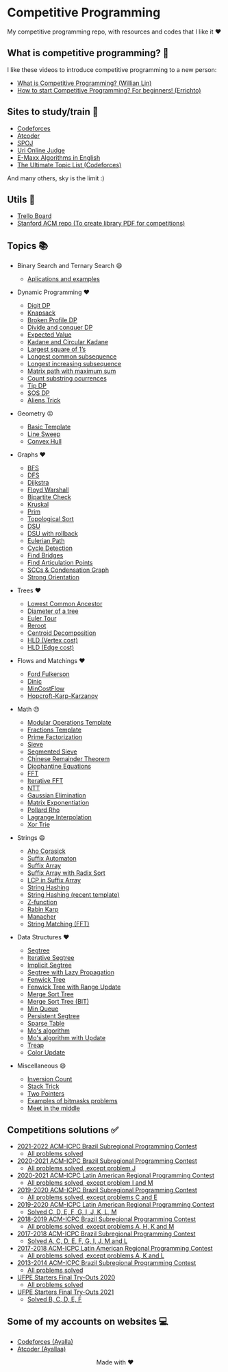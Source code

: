 # Competitive Programming

My competitive programming repo, with resources and codes that I like it :heart:

## **What is competitive programming? :thinking:**

I like these videos to introduce competitive programming to a new person:

- [What is Competitive Programming? (Willian Lin)](https://www.youtube.com/watch?v=ueNT-w7Oluw)
- [How to start Competitive Programming? For beginners! (Errichto)](https://www.youtube.com/watch?v=xAeiXy8-9Y8)

## **Sites to study/train :rocket:**

- [Codeforces](https://codeforces.com/)
- [Atcoder](https://atcoder.jp/)
- [SPOJ](https://www.spoj.com/)
- [Uri Online Judge](https://www.urionlinejudge.com.br/judge/en/login)
- [E-Maxx Algorithms in English](https://cp-algorithms.com/)
- [The Ultimate Topic List (Codeforces)](https://codeforces.com/blog/entry/95106)

And many others, sky is the limit :)

## **Utils :notebook:**

- [Trello Board](https://trello.com/b/o82WwA0k/competitive-programming)
- [Stanford ACM repo (To create library PDF for competitions)](https://github.com/jaehyunp/stanfordacm)

## **Topics :books:**

- Binary Search and Ternary Search :smile:

  - [Aplications and examples](https://github.com/jonh14lk/Competitive_Programming/blob/master/Binary%20Search%20and%20Ternary%20Search/Aplications.cpp)

- Dynamic Programming :heart:

  - [Digit DP](https://github.com/jonh14lk/Competitive_Programming/blob/master/Dynamic%20programming%20and%20common%20problems/Digitdp.cpp)
  - [Knapsack](https://github.com/jonh14lk/Competitive_Programming/blob/master/Dynamic%20programming%20and%20common%20problems/Knapsack.cpp)
  - [Broken Profile DP](https://github.com/jonh14lk/Competitive_Programming/blob/master/Dynamic%20programming%20and%20common%20problems/broken_profile.cpp)
  - [Divide and conquer DP](https://github.com/jonh14lk/Competitive_Programming/blob/master/Dynamic%20programming%20and%20common%20problems/divideandconquer.cpp)
  - [Expected Value](https://github.com/jonh14lk/Competitive_Programming/blob/master/Dynamic%20programming%20and%20common%20problems/expected_value.cpp)
  - [Kadane and Circular Kadane](https://github.com/jonh14lk/Competitive_Programming/blob/master/Dynamic%20programming%20and%20common%20problems/largest-sum-contiguous-subarray.cpp)
  - [Largest square of 1’s](https://github.com/jonh14lk/Competitive_Programming/blob/master/Dynamic%20programming%20and%20common%20problems/largest_square.cpp)
  - [Longest common subsequence](https://github.com/jonh14lk/Competitive_Programming/blob/master/Dynamic%20programming%20and%20common%20problems/lcs.cpp)
  - [Longest increasing subsequence](https://github.com/jonh14lk/Competitive_Programming/blob/master/Dynamic%20programming%20and%20common%20problems/lis.cpp)
  - [Matrix path with maximum sum](https://github.com/jonh14lk/Competitive_Programming/blob/master/Dynamic%20programming%20and%20common%20problems/max_matrix_path.cpp)
  - [Count substring ocurrences](https://github.com/jonh14lk/Competitive_Programming/blob/master/Dynamic%20programming%20and%20common%20problems/subsequences_string.cpp)
  - [Tip DP](https://github.com/jonh14lk/Competitive_Programming/blob/master/Dynamic%20programming%20and%20common%20problems/tip.cpp)
  - [SOS DP](https://github.com/jonh14lk/Competitive_Programming/blob/master/Dynamic%20programming%20and%20common%20problems/sos_dp.cpp)
  - [Aliens Trick](https://github.com/jonh14lk/Competitive_Programming/blob/master/Dynamic%20programming%20and%20common%20problems/aliens_trick.cpp)

- Geometry :angry:

  - [Basic Template](https://github.com/jonh14lk/Competitive_Programming/blob/master/Geometry/points_and_vectors.cpp)
  - [Line Sweep](https://github.com/jonh14lk/Competitive_Programming/blob/master/Geometry/LineSweep.cpp)
  - [Convex Hull](https://github.com/jonh14lk/Competitive_Programming/blob/master/Geometry/ConvexHull.cpp)

- Graphs :heart:

  - [BFS](https://github.com/jonh14lk/Competitive_Programming/blob/master/Graph/BFS.cpp)
  - [DFS](https://github.com/jonh14lk/Competitive_Programming/blob/master/Graph/DFS.cpp)
  - [Dijkstra](https://github.com/jonh14lk/Competitive_Programming/blob/master/Graph/Dijkstra.cpp)
  - [Floyd Warshall](https://github.com/jonh14lk/Competitive_Programming/blob/master/Graph/Floyd_Warshall.cpp)
  - [Bipartite Check](https://github.com/jonh14lk/Competitive_Programming/blob/master/Graph/Grafo_Bipartido.cpp)
  - [Kruskal](https://github.com/jonh14lk/Competitive_Programming/blob/master/Graph/Kruskal.cpp)
  - [Prim](https://github.com/jonh14lk/Competitive_Programming/blob/master/Graph/Prim.cpp)
  - [Topological Sort](https://github.com/jonh14lk/Competitive_Programming/blob/master/Graph/Topological_Sort.cpp)
  - [DSU](https://github.com/jonh14lk/Competitive_Programming/blob/master/Graph/Union_Find.cpp)
  - [DSU with rollback](https://github.com/jonh14lk/Competitive_Programming/blob/master/Graph/dsu_rollback.cpp)
  - [Eulerian Path](https://github.com/jonh14lk/Competitive_Programming/blob/master/Graph/caminhoeuleriano.cpp)
  - [Cycle Detection](https://github.com/jonh14lk/Competitive_Programming/blob/master/Graph/cycle_detection.cpp)
  - [Find Bridges](https://github.com/jonh14lk/Competitive_Programming/blob/master/Graph/bridges.cpp)
  - [Find Articulation Points](https://github.com/jonh14lk/Competitive_Programming/blob/master/Graph/articulation_points.cpp)
  - [SCCs & Condensation Graph](https://github.com/jonh14lk/Competitive_Programming/blob/master/Graph/scc.cpp)
  - [Strong Orientation](https://github.com/jonh14lk/Competitive_Programming/blob/master/Graph/strong_orientation.cpp)

- Trees :heart:

  - [Lowest Common Ancestor](https://github.com/jonh14lk/Competitive_Programming/blob/master/Graph/LCA.cpp)
  - [Diameter of a tree](https://github.com/jonh14lk/Competitive_Programming/blob/master/Graph/TreeDiameter.cpp)
  - [Euler Tour](https://github.com/jonh14lk/Competitive_Programming/blob/master/Graph/eulertour.cpp)
  - [Reroot](https://github.com/jonh14lk/Competitive_Programming/blob/master/Graph/reroot.cpp)
  - [Centroid Decomposition](https://github.com/jonh14lk/Competitive_Programming/blob/master/Graph/centroid_decomposition.cpp)
  - [HLD (Vertex cost)](https://github.com/jonh14lk/Competitive_Programming/blob/master/Graph/hld.cpp)
  - [HLD (Edge cost)](https://github.com/jonh14lk/Competitive_Programming/blob/master/Graph/hld_edge.cpp)

- Flows and Matchings :heart:

  - [Ford Fulkerson](https://github.com/jonh14lk/Competitive_Programming/blob/master/Graph/Ford_Fulkerson.cpp)
  - [Dinic](https://github.com/jonh14lk/Competitive_Programming/blob/master/Graph/dinic.cpp)
  - [MinCostFlow](https://github.com/jonh14lk/Competitive_Programming/blob/master/Graph/mincostflow.cpp)
  - [Hopcroft-Karp-Karzanov](https://github.com/jonh14lk/Competitive_Programming/blob/master/Graph/hopcroft_karp.cpp)

- Math :angry:

  - [Modular Operations Template](https://github.com/jonh14lk/Competitive_Programming/blob/master/Math/modular_arithmetic.cpp)
  - [Fractions Template](https://github.com/jonh14lk/Competitive_Programming/blob/master/Math/fraction.cpp)
  - [Prime Factorization](https://github.com/jonh14lk/Competitive_Programming/blob/master/Math/primefactors.cpp)
  - [Sieve](https://github.com/jonh14lk/Competitive_Programming/blob/master/Math/crivo.cpp)
  - [Segmented Sieve](https://github.com/jonh14lk/Competitive_Programming/blob/master/Math/segmentedsieve.cpp)
  - [Chinese Remainder Theorem](https://github.com/jonh14lk/Competitive_Programming/blob/master/Math/crt.cpp)
  - [Diophantine Equations](https://github.com/jonh14lk/Competitive_Programming/blob/master/Math/diophantine.cpp)
  - [FFT](https://github.com/jonh14lk/Competitive_Programming/blob/master/Math/fft.cpp)
  - [Iterative FFT](https://github.com/jonh14lk/Competitive_Programming/blob/master/Math/iterative_fft.cpp)
  - [NTT](https://github.com/jonh14lk/Competitive_Programming/blob/master/Math/ntt.cpp)
  - [Gaussian Elimination](https://github.com/jonh14lk/Competitive_Programming/blob/master/Math/gaussian_elimination.cpp)
  - [Matrix Exponentiation](https://github.com/jonh14lk/Competitive_Programming/blob/master/Math/matrix_exponentiation.cpp)
  - [Pollard Rho](https://github.com/jonh14lk/Competitive_Programming/blob/master/Math/pollard_rho.cpp)
  - [Lagrange Interpolation](https://github.com/jonh14lk/Competitive_Programming/blob/master/Math/lagrange.cpp)
  - [Xor Trie](https://github.com/jonh14lk/Competitive_Programming/blob/master/Math/xor_trie.cpp)

- Strings :smile:

  - [Aho Corasick](https://github.com/jonh14lk/Competitive_Programming/blob/master/Strings/aho_corasick.cpp)
  - [Suffix Automaton](https://github.com/jonh14lk/Competitive_Programming/blob/master/Strings/suffix_automaton.cpp)
  - [Suffix Array](https://github.com/jonh14lk/Competitive_Programming/blob/master/Strings/suffix_array.cpp)
  - [Suffix Array with Radix Sort](https://github.com/jonh14lk/Competitive_Programming/blob/master/Strings/suffix_array2.cpp)
  - [LCP in Suffix Array](https://github.com/jonh14lk/Competitive_Programming/blob/master/Strings/lcp_in_suffix_array.cpp)
  - [String Hashing](https://github.com/jonh14lk/Competitive_Programming/blob/master/Strings/stringhashing.cpp)
  - [String Hashing (recent template)](https://github.com/jonh14lk/Competitive_Programming/blob/master/Strings/stringhashing2.cpp)
  - [Z-function](https://github.com/jonh14lk/Competitive_Programming/blob/master/Strings/z-function.cpp)
  - [Rabin Karp](https://github.com/jonh14lk/Competitive_Programming/blob/master/Strings/rabin-karp.cpp)
  - [Manacher](https://github.com/jonh14lk/Competitive_Programming/blob/master/Strings/manacher.cpp)
  - [String Matching (FFT)](https://github.com/jonh14lk/Competitive_Programming/blob/master/Strings/substring_fft.cpp)

- Data Structures :heart:

  - [Segtree](https://github.com/jonh14lk/Competitive_Programming/blob/master/Structures/SegTree.cpp)
  - [Iterative Segtree](https://github.com/jonh14lk/Competitive_Programming/blob/master/Structures/Segtree2.cpp)
  - [Implicit Segtree](https://github.com/jonh14lk/Competitive_Programming/blob/master/Structures/implicit_seg.cpp)
  - [Segtree with Lazy Propagation](https://github.com/jonh14lk/Competitive_Programming/blob/master/Structures/segtree_lazy.cpp)
  - [Fenwick Tree](https://github.com/jonh14lk/Competitive_Programming/blob/master/Structures/fenwick.cpp)
  - [Fenwick Tree with Range Update](https://github.com/jonh14lk/Competitive_Programming/blob/master/Structures/fenwick2.cpp)
  - [Merge Sort Tree](https://github.com/jonh14lk/Competitive_Programming/blob/master/Structures/mergesorttree.cpp)
  - [Merge Sort Tree (BIT)](https://github.com/jonh14lk/Competitive_Programming/blob/master/Structures/fenwick3.cpp)
  - [Min Queue](https://github.com/jonh14lk/Competitive_Programming/blob/master/Structures/min_queue.cpp)
  - [Persistent Segtree](https://github.com/jonh14lk/Competitive_Programming/blob/master/Structures/persistent_seg.cpp)
  - [Sparse Table](https://github.com/jonh14lk/Competitive_Programming/blob/master/Structures/sparsetable.cpp)
  - [Mo's algorithm](https://github.com/jonh14lk/Competitive_Programming/blob/master/Structures/sqrt_decomposition.cpp)
  - [Mo's algorithm with Update](https://github.com/jonh14lk/Competitive_Programming/blob/master/Structures/sqrt_decomposition2.cpp)
  - [Treap](https://github.com/jonh14lk/Competitive_Programming/blob/master/Structures/treap2.cpp)
  - [Color Update](https://github.com/jonh14lk/Competitive_Programming/blob/master/Structures/color_update.cpp)

- Miscellaneous :smile:

  - [Inversion Count](https://github.com/jonh14lk/Competitive_Programming/blob/master/Miscellaneous/inversion_count.cpp)
  - [Stack Trick](https://github.com/jonh14lk/Competitive_Programming/blob/master/Miscellaneous/stack_trick.cpp)
  - [Two Pointers](https://github.com/jonh14lk/Competitive_Programming/blob/master/Miscellaneous/two_pointers.cpp)
  - [Examples of bitmasks problems](https://github.com/jonh14lk/Competitive_Programming/blob/master/Miscellaneous/bitmasks.cpp)
  - [Meet in the middle](https://github.com/jonh14lk/Competitive_Programming/blob/master/Miscellaneous/meetinthemiddle.cpp)

## **Competitions solutions :white_check_mark:**

- [2021-2022 ACM-ICPC Brazil Subregional Programming Contest](https://codeforces.com/gym/103388)
  - [All problems solved](https://github.com/jonh14lk/Competitive_Programming/tree/master/Problem%20Solving/Subregional%202021)
- [2020-2021 ACM-ICPC Brazil Subregional Programming Contest](https://codeforces.com/gym/102861)
  - [All problems solved, except problem J](https://github.com/jonh14lk/Competitive_Programming/tree/master/Problem%20Solving/Subregional%202020)
- [2020-2021 ACM-ICPC Latin American Regional Programming Contest](https://codeforces.com/gym/103185)
  - [All problems solved, except problem I and M](https://github.com/jonh14lk/Competitive_Programming/tree/master/Problem%20Solving/Final%202020)
- [2019-2020 ACM-ICPC Brazil Subregional Programming Contest](https://codeforces.com/gym/102346)
  - [All problems solved, except problems C and E](https://github.com/jonh14lk/Competitive_Programming/tree/master/Problem%20Solving/Subregional%202019)
- [2019-2020 ACM-ICPC Latin American Regional Programming Contest](https://codeforces.com/gym/102428)
  - [Solved C, D, E, F, G, I, J, K, L, M](https://github.com/jonh14lk/Competitive_Programming/tree/master/Problem%20Solving/Final%202019)
- [2018-2019 ACM-ICPC Brazil Subregional Programming Contest](https://codeforces.com/gym/101908)
  - [All problems solved, except problems A, H, K and M](https://github.com/jonh14lk/Competitive_Programming/tree/master/Problem%20Solving/Subregional%202018)
- [2017-2018 ACM-ICPC Brazil Subregional Programming Contest](https://neps.academy/br/source/4)
  - [Solved A, C, D, E, F, G, I, J, M and L](https://github.com/jonh14lk/Competitive_Programming/tree/master/Problem%20Solving/Subregional%202017)
- [2017-2018 ACM-ICPC Latin American Regional Programming Contest](https://codeforces.com/gym/101889)
  - [All problems solved, except problems A, K and L](https://github.com/jonh14lk/Competitive_Programming/tree/master/Problem%20Solving/Final%202017)
- [2013-2014 ACM-ICPC Brazil Subregional Programming Contest](https://codeforces.com/gym/101473)
  - [All problems solved](https://github.com/jonh14lk/Competitive_Programming/tree/master/Problem%20Solving/Subregional%202013)
- [UFPE Starters Final Try-Outs 2020](https://codeforces.com/gym/102448)
  - [All problems solved](https://github.com/jonh14lk/Competitive_Programming/tree/master/Problem%20Solving/UFPE%20try-outs%202020)
- [UFPE Starters Final Try-Outs 2021](https://codeforces.com/gym/103076)
  - [Solved B, C, D, E, F](https://github.com/jonh14lk/Competitive_Programming/blob/master/Problem%20Solving/UFPE%20try-outs%202021)

## **Some of my accounts on websites :computer:**

- [Codeforces (Ayalla)](https://codeforces.com/profile/Ayalla)
- [Atcoder (Ayallaa)](https://atcoder.jp/users/Ayallaa)

<div align="center">

Made with :heart:

</div>
